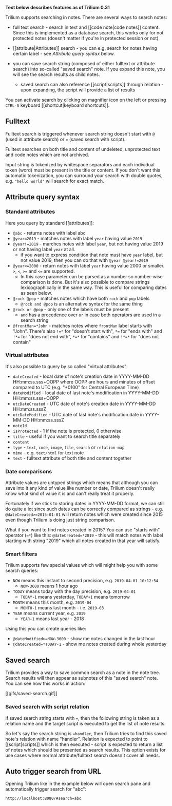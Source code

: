 **Text below describes features as of Trilium 0.31**

Trilium supports searching in notes. There are several ways to search notes:

* full text search - search in text and [[code note|code notes]] content. Since this is implemented as a database search, this works only for not protected notes (doesn't matter if you're in protected session or not)

* [[attribute|Attributes]] search - you can e.g. search for notes having certain label - see *Attribute query syntax* below.

* you can save search string (composed of either fulltext or attribute search) into so-called "saved search" note. If you expand this note, you will see the search results as child notes.
  * saved search can also reference [[script|scripts]] through relation - upon expanding, the script will provide a list of results

You can activate search by clicking on magnifier icon on the left or pressing `CTRL-S` keyboard [[shortcut|keyboard shortcuts]].

## Fulltext

Fulltext search is triggered whenever search string doesn't start with `@` (used in attribute search) or `=` (saved search with script). 

Fulltext searches on both title and content of undeleted, unprotected text and code notes which are not archived.

Input string is tokenized by whitespace separators and each individual token (word) must be present in the title or content. If you don't want this automatic tokenization, you can surround your search with double quotes, e.g. `"hello world"` will search for exact match.

## Attribute query syntax

### Standard attributes

Here you query by standard [[attributes]]:

* `@abc` - returns notes with label abc
* `@year=2019` - matches notes with label `year` having value `2019`
* `@year!=2019` - marches notes with label `year`, but not having value 2019 or not having label `year` at all.
  * if you want to express condition that note must have `year` label, but not value 2019, then you can do that with `@year @year!=2019`
* `@year<=2000` - return notes with label `year` having value 2000 or smaller. `>`, `<`, `>=` and `<=` are supported.
  * In this case parameter can be parsed as a number so number-wise comparison is done. But it's also possible to compare strings lexicographically in the same way. This is useful for comparing dates as seen below.
* `@rock @pop` - matches notes which have both `rock` and `pop` labels
  * `@rock and @pop` is an alternative syntax for the same thing
* `@rock or @pop` - only one of the labels must be present
  * `and` has a precedence over `or` in case both operators are used in a search string
* `@frontMan=*John` - matches notes where `frontMan` label starts with "John". There's also `!=*` for "doesn't start with", `*=` for "ends with" and `!*=` for "does not end with", `*=*` for "contains" and `!*=*` for "does not contain"

### Virtual attributes

It's also possible to query by so called "virtual attributes":

* `dateCreated` - local date of note's creation date in YYYY-MM-DD HH:mm:ss.sss+OOPP where OOPP are hours and minutes of offset compared to UTC (e.g. "+0100" for Central European Time)
* `dateModified` - local date of last note's modification in YYYY-MM-DD HH:mm:ss.sss+OOPP
* `utcDateCreated` - UTC date of note's creation date in YYYY-MM-DD HH:mm:ss.sssZ
* `utcDateModified` - UTC date of last note's modification date in YYYY-MM-DD HH:mm:ss.sssZ
* `noteId`
* `isProtected` - 1 if the note is protected, 0 otherwise
* `title` - useful if you want to search title separately
* `content`
* `type` - `text`, `code`, `image`, `file`, `search` or `relation-map`
* `mime` - e.g. `text/html` for text note
* `text` - fulltext attribute of both title and content together

### Date comparisons

Attribute values are untyped strings which means that although you can save into it any kind of value like number or date, Trilium doesn't really know what kind of value it is and can't really treat it properly.

Fortunately if we stick to storing dates in YYYY-MM-DD format, we can still do quite a lot since such dates can be correctly compared as strings - e.g. `@dateCreated>=2015-01-01` will return notes which were created since 2015 even though Trilium is doing just string comparison.

What if you want to find notes created in 2015? You can use "starts with" operator (`=*`) like this: `@dateCreated=*2019` - this will match notes with label starting with string "2019" which all notes created in that year will satisfy.

### Smart filters

Trilium supports few special values which will might help you with some search queries:

* `NOW` means this instant to second precision, e.g. `2019-04-01 10:12:54`
  * `NOW-3600` means 1 hour ago
* `TODAY` means today with the day precision, e.g. `2019-04-01`
  * `TODAY-1` means yesterday, `TODAY+1` means tomorrow
* `MONTH` means this month, e.g. `2019-04`
  * `MONTH-1` means last month - i.e. `2019-03`
* `YEAR` means current year, e.g. `2019`
  * `YEAR-1` means last year - 2018

Using this you can create queries like:

* `@dateModified>=NOW-3600` - show me notes changed in the last hour
* `@dateCreated=*TODAY-1` - show me notes created during whole yesterday

## Saved search

Trilium provides a way to save common search as a note in the note tree. Search results will then appear as subnotes of this "saved search" note. You can see how this works in action:

[[gifs/saved-search.gif]]

### Saved search with script relation

If saved search string starts with `=`, then the following string is taken as a relation name and the target script is executed to get the list of note results.

So let's say the search string is `=handler`, then Trilium tries to find this saved note's relation with name "handler". Relation is expected to point to [[script|scripts]] which is then executed - script is expected to return a list of notes which should be presented as search results. This option exists for use cases where normal attribute/fulltext search doesn't cover all needs.

## Auto trigger search from URL

Opening Trilium like in the example below will open search pane and automatically trigger search for "abc":

```
http://localhost:8080/#search=abc
```